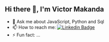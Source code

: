 ## Hi there 👋, I'm Victor Makanda

<!--
**Makanda254/Makanda254** is a ✨ _special_ ✨ repository because its `README.md` (this file) appears on your GitHub profile.

Here are some ideas to get you started:
-->



- 💬 Ask me about JavaScript, Python and Sql
- 📫 How to reach me: [![Linkedin Badge](https://img.shields.io/badge/-kakbar-blue?style=flat&logo=Linkedin&logoColor=white)](https://www.linkedin.com/in/victor-john-makanda/)
- ⚡ Fun fact: ...

